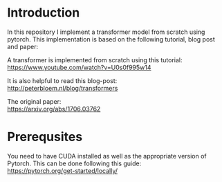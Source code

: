 # Introduction
In this repository I implement a transformer model from scratch using pytorch. 
This implementation is based on the following tutorial, blog post and paper:  

A transformer is implemented from scratch using this tutorial:  
https://www.youtube.com/watch?v=U0s0f995w14

It is also helpful to read this blog-post:  
http://peterbloem.nl/blog/transformers

The original paper:  
https://arxiv.org/abs/1706.03762

# Prerequsites
You need to have CUDA installed as well as the appropriate version of Pytorch. This can be done following this guide:  
https://pytorch.org/get-started/locally/
